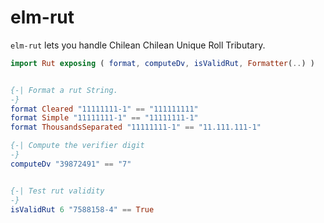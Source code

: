 # elm-rut

`elm-rut` lets you handle Chilean Chilean Unique Roll Tributary. 

```elm
import Rut exposing ( format, computeDv, isValidRut, Formatter(..) )


{-| Format a rut String.
-}
format Cleared "11111111-1" == "111111111"
format Simple "11111111-1" == "11111111-1"
format ThousandsSeparated "11111111-1" == "11.111.111-1"

{-| Compute the verifier digit
-}
computeDv "39872491" == "7"


{-| Test rut validity
-}
isValidRut 6 "7588158-4" == True
```
